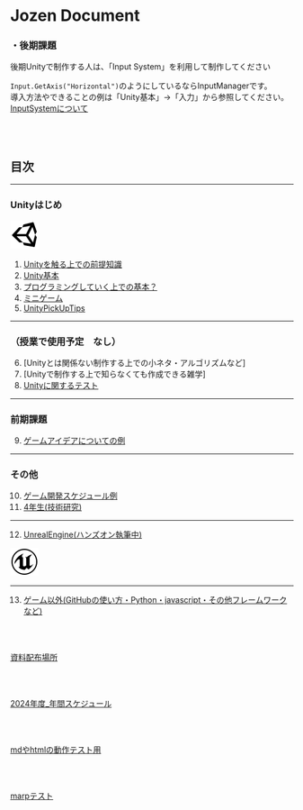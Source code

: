 <!-- <style type="text/css">

.position-center {
    position: absolute;
    top: 50%;
    transform: translateY(-50%);
}

</style> -->

# Jozen Document



### **・後期課題**  
後期Unityで制作する人は、「Input System」を利用して制作してください  

`Input.GetAxis("Horizontal")`のようにしているならInputManagerです。  
導入方法やできることの例は「Unity基本」→「入力」から参照してください。
[InputSystemについて](2_UnityBasicKnowledge/2_1_InputSystem/2_1.md)

<br>



<br>

## **目次**

---

### Unityはじめ 

 <img src="images/Unity.png"  alt="" title="" >



1. [Unityを触る上での前提知識](1_ElementaryKnowledge/1.md)  
2. [Unity基本](2_UnityBasicKnowledge/2.md)
3. [プログラミングしていく上での基本？](3_ProgramBasic/3_0.md)
4. [ミニゲーム](4_MiniGame/4_0.md)
5. [UnityPickUpTips](5_UnityPickUpTips/5_0.md)

---

### （授業で使用予定　なし）
6. [Unityとは関係ない制作する上での小ネタ・アルゴリズムなど]
7. [Unityで制作する上で知らなくても作成できる雑学]
8. [Unityに関するテスト](8_UnityTest/UnityTest.md)


---

### 前期課題
9. [ゲームアイデアについての例](9_GameIdea/GameIdea.md)

---

### その他
10. [ゲーム開発スケジュール例](10_DevelopmentSystem/12_.md)
11. [4年生(技術研究)](https://drive.google.com/drive/folders/1TpJ4X9BsxgRowhkXeRwHW9v035wBncIT)

---

12. [UnrealEngine(ハンズオン執筆中)](12_UnrealEngine/8_0.md)

<img src="images/UE.png"  alt="" title="" class="position-center">

---

13. [ゲーム以外(GitHubの使い方・Python・javascript・その他フレームワークなど)](13_OtherThanGames/9_0.md)


<br>

<br>

<a href="https://drive.google.com/drive/folders/1HB7OoyzdHM3_PNg-6Q7Ln2pf44dN0e1m" target="_blank">資料配布場所</a>

<br>

<br>

<a href="https://docs.google.com/spreadsheets/d/1nar1mbPLBWnX5I3DaNg93zN5vKgjLRBzA5sCK2A8ecg/edit#gid=361639574" target="_blank">2024年度_年間スケジュール</a>

<br>

<br>

[mdやhtmlの動作テスト用](_TestFolder/Untitled.html)

<br>

<br>

[marpテスト](../src/md/marp.md)
